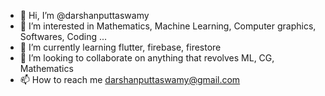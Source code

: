 - 👋 Hi, I’m @darshanputtaswamy
- 👀 I’m interested in Mathematics, Machine Learning, Computer graphics, Softwares, Coding ... 
- 🌱 I’m currently learning flutter, firebase, firestore
- 💞️ I’m looking to collaborate on anything that revolves ML, CG, Mathematics 
- 📫 How to reach me darshanputtaswamy@gmail.com

<!---
darshanputtaswamy/darshanputtaswamy is a ✨ special ✨ repository because its `README.md` (this file) appears on your GitHub profile.
You can click the Preview link to take a look at your changes.
--->
